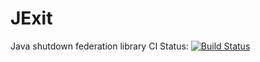 # JExit
Java shutdown federation library
CI Status: 
[![Build Status](https://travis-ci.org/sidgod/JExit.svg?branch=master)](https://travis-ci.org/sidgod/JExit.svg?branch=master)